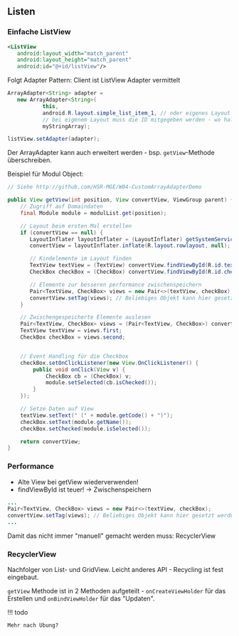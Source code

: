 ## Listen

### Einfache ListView

```xml
<ListView
   android:layout_width="match_parent"
   android:layout_height="match_parent"
   android:id="@+id/listView"/>
```

Folgt Adapter Pattern: Client ist ListView
Adapter vermittelt

```java
ArrayAdapter<String> adapter =
   new ArrayAdapter<String>(
           this,
           android.R.layout.simple_list_item_1, // oder eigenes Layout
           // bei eigenem Layout muss die ID mitgegeben werden - wo halt der Text rein kommt
           myStringArray);

listView.setAdapter(adapter);
```

Der ArrayAdapter kann auch erweitert werden - bsp. ``getView``-Methode überschreiben.

Beispiel für Modul Object:

```java
// Siehe http://github.com/HSR-MGE/W04-CustomArrayAdapterDemo

public View getView(int position, View convertView, ViewGroup parent) {
    // Zugriff auf Domaindaten
    final Module module = modulList.get(position);

    // Layout beim ersten Mal erstellen
    if (convertView == null) {
       LayoutInflater layoutInflater = (LayoutInflater) getSystemService(Context.LAYOUT_INFLATER_SERVICE);
       convertView = layoutInflater.inflate(R.layout.rowlayout, null);

       // Kindelemente im Layout finden
       TextView textView = (TextView) convertView.findViewById(R.id.textView);
       CheckBox checkBox = (CheckBox) convertView.findViewById(R.id.checkBox);

       // Elemente zur besseren performance zwischenspeichern
       Pair<TextView, CheckBox> views = new Pair<>(textView, checkBox);
       convertView.setTag(views); // Beliebiges Objekt kann hier gesetzt werden
    }

    // Zwischengespeicherte Elemente auslesen
    Pair<TextView, CheckBox> views = (Pair<TextView, CheckBox>) convertView.getTag();
    TextView textView = views.first;
    CheckBox checkBox = views.second;


    // Event Handling für die Checkbox
    checkBox.setOnClickListener(new View.OnClickListener() {
        public void onClick(View v) {
            CheckBox cb = (CheckBox) v;
            module.setSelected(cb.isChecked());
        }
    });

    // Setze Daten auf View
    textView.setText(" (" + module.getCode() + ")");
    checkBox.setText(module.getName());
    checkBox.setChecked(module.isSelected());

    return convertView;
}
```

### Performance

* Alte View bei getView wiederverwenden!
* findViewById ist teuer! → Zwischenspeichern

```java
...
Pair<TextView, CheckBox> views = new Pair<>(textView, checkBox);
convertView.setTag(views); // Beliebiges Objekt kann hier gesetzt werden
...
```

Damit das nicht immer "manuell" gemacht werden muss: RecyclerView

### RecyclerView

Nachfolger von List- und GridView. Leicht anderes API - Recycling ist fest eingebaut.

``getView`` Methode ist in 2 Methoden aufgeteilt - ``onCreateViewHolder`` für das
Erstellen und ``onBindViewHolder`` für das "Updaten".


!!! todo

    Mehr nach Übung?
